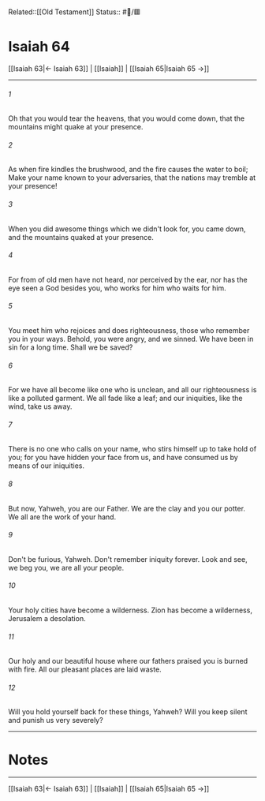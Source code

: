 Related::[[Old Testament]]
Status:: #📖/🟥
# Isaiah 64

[[Isaiah 63|← Isaiah 63]] | [[Isaiah]] | [[Isaiah 65|Isaiah 65 →]]
***



###### 1 
Oh that you would tear the heavens, that you would come down, that the mountains might quake at your presence. 

###### 2 
As when fire kindles the brushwood, and the fire causes the water to boil; Make your name known to your adversaries, that the nations may tremble at your presence! 

###### 3 
When you did awesome things which we didn't look for, you came down, and the mountains quaked at your presence. 

###### 4 
For from of old men have not heard, nor perceived by the ear, nor has the eye seen a God besides you, who works for him who waits for him. 

###### 5 
You meet him who rejoices and does righteousness, those who remember you in your ways. Behold, you were angry, and we sinned. We have been in sin for a long time. Shall we be saved? 

###### 6 
For we have all become like one who is unclean, and all our righteousness is like a polluted garment. We all fade like a leaf; and our iniquities, like the wind, take us away. 

###### 7 
There is no one who calls on your name, who stirs himself up to take hold of you; for you have hidden your face from us, and have consumed us by means of our iniquities. 

###### 8 
But now, Yahweh, you are our Father. We are the clay and you our potter. We all are the work of your hand. 

###### 9 
Don't be furious, Yahweh. Don't remember iniquity forever. Look and see, we beg you, we are all your people. 

###### 10 
Your holy cities have become a wilderness. Zion has become a wilderness, Jerusalem a desolation. 

###### 11 
Our holy and our beautiful house where our fathers praised you is burned with fire. All our pleasant places are laid waste. 

###### 12 
Will you hold yourself back for these things, Yahweh? Will you keep silent and punish us very severely?

---
# Notes


***
[[Isaiah 63|← Isaiah 63]] | [[Isaiah]] | [[Isaiah 65|Isaiah 65 →]]
